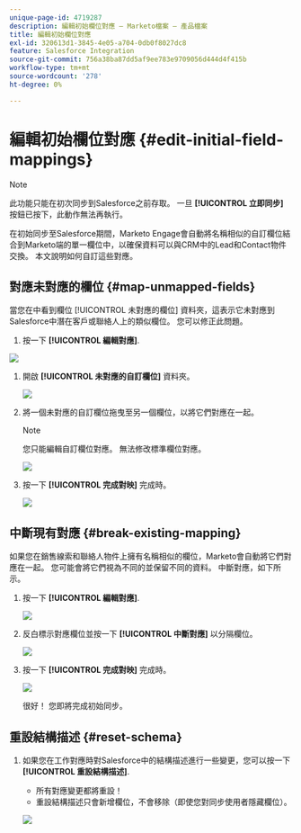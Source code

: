 ```yaml
---
unique-page-id: 4719287
description: 編輯初始欄位對應 — Marketo檔案 — 產品檔案
title: 編輯初始欄位對應
exl-id: 320613d1-3845-4e05-a704-0db0f8027dc8
feature: Salesforce Integration
source-git-commit: 756a38ba87dd5af9ee783e9709056d444d4f415b
workflow-type: tm+mt
source-wordcount: '278'
ht-degree: 0%

---
```


# 編輯初始欄位對應 {#edit-initial-field-mappings}

>[!NOTE]
>
>此功能只能在初次同步到Salesforce之前存取。 一旦 **[!UICONTROL 立即同步]** 按鈕已按下，此動作無法再執行。

在初始同步至Salesforce期間，Marketo Engage會自動將名稱相似的自訂欄位結合到Marketo端的單一欄位中，以確保資料可以與CRM中的Lead和Contact物件交換。 本文說明如何自訂這些對應。

## 對應未對應的欄位 {#map-unmapped-fields}

當您在中看到欄位 [!UICONTROL 未對應的欄位] 資料夾，這表示它未對應到Salesforce中潛在客戶或聯絡人上的類似欄位。 您可以修正此問題。

1. 按一下 **[!UICONTROL 編輯對應]**.

![](assets/image2014-12-9-13-3a31-3a0.png)

1. 開啟 **[!UICONTROL 未對應的自訂欄位]** 資料夾。

   ![](assets/two.png)

1. 將一個未對應的自訂欄位拖曳至另一個欄位，以將它們對應在一起。

   >[!NOTE]
   >
   >您只能編輯自訂欄位對應。 無法修改標準欄位對應。

   ![](assets/three.png)

1. 按一下 **[!UICONTROL 完成對映]** 完成時。

   ![](assets/four.png)

## 中斷現有對應 {#break-existing-mapping}

如果您在銷售線索和聯絡人物件上擁有名稱相似的欄位，Marketo會自動將它們對應在一起。 您可能會將它們視為不同的並保留不同的資料。 中斷對應，如下所示。

1. 按一下 **[!UICONTROL 編輯對應]**.

   ![](assets/image2014-12-9-13-3a31-3a37.png)

1. 反白標示對應欄位並按一下 **[!UICONTROL 中斷對應]** 以分隔欄位。

   ![](assets/image2014-12-9-13-3a31-3a47.png)

1. 按一下 **[!UICONTROL 完成對映]** 完成時。

   ![](assets/image2014-12-9-13-3a31-3a58.png)

   很好！ 您即將完成初始同步。

## 重設結構描述 {#reset-schema}

1. 如果您在工作對應時對Salesforce中的結構描述進行一些變更，您可以按一下 **[!UICONTROL 重設結構描述]**.

   * 所有對應變更都將重設！
   * 重設結構描述只會新增欄位，不會移除（即使您對同步使用者隱藏欄位）。

   ![](assets/image2014-12-9-13-3a32-3a8.png)
